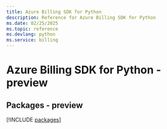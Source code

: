 ```yaml
---
title: Azure Billing SDK for Python
description: Reference for Azure Billing SDK for Python
ms.date: 02/25/2025
ms.topic: reference
ms.devlang: python
ms.service: billing
---
```

# Azure Billing SDK for Python - preview
## Packages - preview
[!INCLUDE [packages](billing-index.md)]